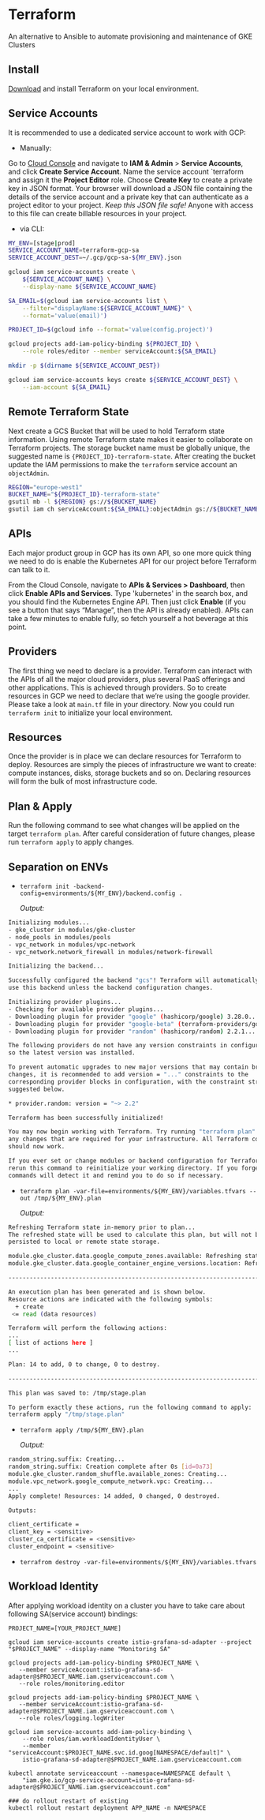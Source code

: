 # Terraform
An alternative to Ansible to automate provisioning and maintenance of GKE Clusters
## Install
[Download](https://www.terraform.io/downloads.html) and install Terraform on your local environment.
## Service Accounts
It is recommended to use a dedicated service account to work with GCP:

+ Manually: 

Go to [Cloud Console](https://console.cloud.google.com/) and navigate to **IAM & Admin** > **Service Accounts**, and 
click **Create Service Account**.
Name the service account `terraform and assign it the **Project Editor** role. Choose **Create Key** to create a private
 key in JSON format. Your browser will download a JSON file containing the details of the service account and a private 
key that can authenticate as a project editor to your project. *Keep this JSON file safe!* Anyone with access to 
this file can create billable resources in your project.

+ via CLI:
    
```bash
MY_ENV=[stage|prod]
SERVICE_ACCOUNT_NAME=terraform-gcp-sa
SERVICE_ACCOUNT_DEST=~/.gcp/gcp-sa-${MY_ENV}.json

gcloud iam service-accounts create \
    ${SERVICE_ACCOUNT_NAME} \
    --display-name ${SERVICE_ACCOUNT_NAME}

SA_EMAIL=$(gcloud iam service-accounts list \
    --filter="displayName:${SERVICE_ACCOUNT_NAME}" \
    --format='value(email)')

PROJECT_ID=$(gcloud info --format='value(config.project)')

gcloud projects add-iam-policy-binding ${PROJECT_ID} \
    --role roles/editor --member serviceAccount:${SA_EMAIL}

mkdir -p $(dirname ${SERVICE_ACCOUNT_DEST})

gcloud iam service-accounts keys create ${SERVICE_ACCOUNT_DEST} \
    --iam-account ${SA_EMAIL}
```

## Remote Terraform State
Next create a GCS Bucket that will be used to hold Terraform state information. Using remote Terraform state makes it 
easier to collaborate on Terraform projects. The storage bucket name must be globally unique, the suggested name is 
`{PROJECT_ID}-terraform-state`. After creating the bucket update the IAM permissions to make the `terraform` service account
 an `objectAdmin`.
 
```bash
REGION="europe-west1"
BUCKET_NAME="${PROJECT_ID}-terraform-state"
gsutil mb -l ${REGION} gs://${BUCKET_NAME}
gsutil iam ch serviceAccount:${SA_EMAIL}:objectAdmin gs://${BUCKET_NAME}
```

## APIs
Each major product group in GCP has its own API, so one more quick thing we need to do is enable the Kubernetes API for 
our project before Terraform can talk to it.

From the Cloud Console, navigate to **APIs & Services > Dashboard**, then click **Enable APIs and Services**. 
Type 'kubernetes' in the search box, and you should find the Kubernetes Engine API. Then just click **Enable** (if you 
see a button that says “Manage”, then the API is already enabled). APIs can take a few minutes to enable fully, so fetch
 yourself a hot beverage at this point. 

## Providers
The first thing we need to declare is a provider. Terraform can interact with the APIs of all the major cloud providers,
 plus several PaaS offerings and other applications. This is achieved through providers. So to create resources in GCP 
we need to declare that we’re using the google provider. Please take a look at `main.tf` file in your directory.
Now you could run `terraform init` to initialize your local environment.

## Resources
Once the provider is in place we can declare resources for Terraform to deploy. Resources are simply the pieces of 
infrastructure we want to create: compute instances, disks, storage buckets and so on. Declaring resources will form the
 bulk of most infrastructure code.
 
## Plan & Apply
Run the following command to see what changes will be applied on the target
`terraform plan`. After careful consideration of future changes, please run 
`terraform apply` to apply changes.

## Separation on ENVs
+ 
    `terraform init -backend-config=environments/${MY_ENV}/backend.config .`
    
    *Output:*
    
```bash 
Initializing modules...
- gke_cluster in modules/gke-cluster
- node_pools in modules/pools
- vpc_network in modules/vpc-network
- vpc_network.network_firewall in modules/network-firewall

Initializing the backend...

Successfully configured the backend "gcs"! Terraform will automatically
use this backend unless the backend configuration changes.

Initializing provider plugins...
- Checking for available provider plugins...
- Downloading plugin for provider "google" (hashicorp/google) 3.28.0...
- Downloading plugin for provider "google-beta" (terraform-providers/google-beta) 3.28.0...
- Downloading plugin for provider "random" (hashicorp/random) 2.2.1...

The following providers do not have any version constraints in configuration,
so the latest version was installed.

To prevent automatic upgrades to new major versions that may contain breaking
changes, it is recommended to add version = "..." constraints to the
corresponding provider blocks in configuration, with the constraint strings
suggested below.

* provider.random: version = "~> 2.2"

Terraform has been successfully initialized!

You may now begin working with Terraform. Try running "terraform plan" to see
any changes that are required for your infrastructure. All Terraform commands
should now work.

If you ever set or change modules or backend configuration for Terraform,
rerun this command to reinitialize your working directory. If you forget, other
commands will detect it and remind you to do so if necessary. 
```
    
+ 
    `terraform plan -var-file=environments/${MY_ENV}/variables.tfvars --out /tmp/${MY_ENV}.plan`
    
    *Output:*
        
```bash
Refreshing Terraform state in-memory prior to plan...
The refreshed state will be used to calculate this plan, but will not be
persisted to local or remote state storage.

module.gke_cluster.data.google_compute_zones.available: Refreshing state...
module.gke_cluster.data.google_container_engine_versions.location: Refreshing state...

------------------------------------------------------------------------

An execution plan has been generated and is shown below.
Resource actions are indicated with the following symbols:
  + create
 <= read (data resources)

Terraform will perform the following actions:
...
[ list of actions here ]  
...

Plan: 14 to add, 0 to change, 0 to destroy.

------------------------------------------------------------------------

This plan was saved to: /tmp/stage.plan

To perform exactly these actions, run the following command to apply:
terraform apply "/tmp/stage.plan"
```
    
+ 
    `terraform apply /tmp/${MY_ENV}.plan`
    
    *Output:*
     
```bash
random_string.suffix: Creating...
random_string.suffix: Creation complete after 0s [id=0a73]
module.gke_cluster.random_shuffle.available_zones: Creating...
module.vpc_network.google_compute_network.vpc: Creating...
...
Apply complete! Resources: 14 added, 0 changed, 0 destroyed.

Outputs:

client_certificate =
client_key = <sensitive>
cluster_ca_certificate = <sensitive>
cluster_endpoint = <sensitive>
```
        
+ 
    `terrafrom destroy -var-file=environments/${MY_ENV}/variables.tfvars`

## Workload Identity 
After applying workload identity on a cluster you have to take care about following SA(service account) bindings:

```
PROJECT_NAME=[YOUR_PROJECT_NAME]

gcloud iam service-accounts create istio-grafana-sd-adapter --project "$PROJECT_NAME" --display-name "Monitoring SA"

gcloud projects add-iam-policy-binding $PROJECT_NAME \                      
   --member serviceAccount:istio-grafana-sd-adapter@$PROJECT_NAME.iam.gserviceaccount.com \
   --role roles/monitoring.editor

gcloud projects add-iam-policy-binding $PROJECT_NAME \                      
   --member serviceAccount:istio-grafana-sd-adapter@$PROJECT_NAME.iam.gserviceaccount.com \
   --role roles/logging.logWriter

gcloud iam service-accounts add-iam-policy-binding \
    --role roles/iam.workloadIdentityUser \
    --member "serviceAccount:$PROJECT_NAME.svc.id.goog[NAMESPACE/default]" \
    istio-grafana-sd-adapter@$PROJECT_NAME.iam.gserviceaccount.com

kubectl annotate serviceaccount --namespace=NAMESPACE default \ 
    "iam.gke.io/gcp-service-account=istio-grafana-sd-adapter@$PROJECT_NAME.iam.gserviceaccount.com"

### do rollout restart of existing 
kubectl rollout restart deployment APP_NAME -n NAMESPACE
```
